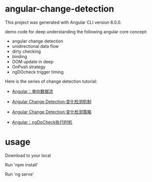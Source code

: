 
# angular-change-detection
This project was generated with Angular CLI version 8.0.0.

demo code for deep understanding the following angular core concept:

- angular change detection 
- unidirectional data flow 
- dirty checking 
- binding
- DOM update in deep
- OnPush strategy
- ngDOcheck trigger timing

Here is the series of change detection tutorial:

- [Angular：单向数据流](https://limeii.github.io/2019/06/angular-unidirectional-data-flow/)

- [Angular Change Detection:变化检测机制](https://limeii.github.io/2019/06/angular-changedetection/)

- [Angular Change Detection:变化检测策略](https://limeii.github.io/2019/06/angular-changeDetectionStrategy-OnPush/)

- [Angular：ngDoCheck执行时机](https://limeii.github.io/2019/06/angular-ngdocheck-onpush-strategy/)

# usage

Download to your local

Run 'npm install'

Run 'ng serve'


